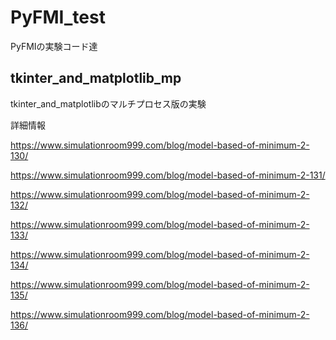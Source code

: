 # PyFMI_test
PyFMIの実験コード達

## tkinter_and_matplotlib_mp

tkinter_and_matplotlibのマルチプロセス版の実験

詳細情報

https://www.simulationroom999.com/blog/model-based-of-minimum-2-130/

https://www.simulationroom999.com/blog/model-based-of-minimum-2-131/

https://www.simulationroom999.com/blog/model-based-of-minimum-2-132/

https://www.simulationroom999.com/blog/model-based-of-minimum-2-133/

https://www.simulationroom999.com/blog/model-based-of-minimum-2-134/

https://www.simulationroom999.com/blog/model-based-of-minimum-2-135/

https://www.simulationroom999.com/blog/model-based-of-minimum-2-136/

